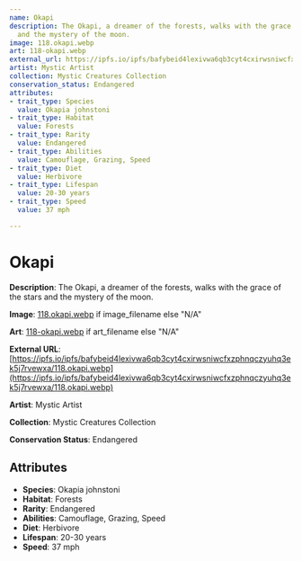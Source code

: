 ```yaml
---
name: Okapi
description: The Okapi, a dreamer of the forests, walks with the grace of the stars
  and the mystery of the moon.
image: 118.okapi.webp
art: 118-okapi.webp
external_url: https://ipfs.io/ipfs/bafybeid4lexivwa6qb3cyt4cxirwsniwcfxzphnqczyuhq3ek5j7rvewxa/118.okapi.webp
artist: Mystic Artist
collection: Mystic Creatures Collection
conservation_status: Endangered
attributes:
- trait_type: Species
  value: Okapia johnstoni
- trait_type: Habitat
  value: Forests
- trait_type: Rarity
  value: Endangered
- trait_type: Abilities
  value: Camouflage, Grazing, Speed
- trait_type: Diet
  value: Herbivore
- trait_type: Lifespan
  value: 20-30 years
- trait_type: Speed
  value: 37 mph

---
```


# Okapi

**Description**: The Okapi, a dreamer of the forests, walks with the grace of the stars and the mystery of the moon.

**Image**: [118.okapi.webp](./118.okapi.webp) if image_filename else "N/A"

**Art**: [118-okapi.webp](./118-okapi.webp) if art_filename else "N/A"

**External URL**: [https://ipfs.io/ipfs/bafybeid4lexivwa6qb3cyt4cxirwsniwcfxzphnqczyuhq3ek5j7rvewxa/118.okapi.webp](https://ipfs.io/ipfs/bafybeid4lexivwa6qb3cyt4cxirwsniwcfxzphnqczyuhq3ek5j7rvewxa/118.okapi.webp)

**Artist**: Mystic Artist

**Collection**: Mystic Creatures Collection

**Conservation Status**: Endangered

## Attributes
- **Species**: Okapia johnstoni
- **Habitat**: Forests
- **Rarity**: Endangered
- **Abilities**: Camouflage, Grazing, Speed
- **Diet**: Herbivore
- **Lifespan**: 20-30 years
- **Speed**: 37 mph
